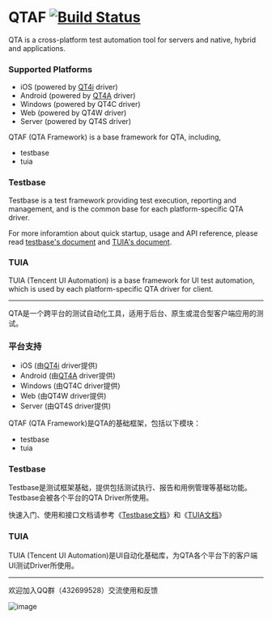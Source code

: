 # QTAF [![Build Status](https://travis-ci.org/Tencent/QTAF.svg?branch=master)](https://travis-ci.org/Tencent/QTAF)

QTA is a cross-platform test automation tool for servers and native, hybrid and applications.

### Supported Platforms

* iOS (powered by [QT4i](https://github.com/tencent/QT4i) driver)
* Android (powered by [QT4A](https://github.com/tencent/QT4A) driver)
* Windows (powered by QT4C driver)
* Web (powered by QT4W driver)
* Server (powered by QT4S driver)

QTAF (QTA Framework) is a base framework for QTA, including,

* testbase
* tuia

### Testbase

Testbase is a test framework providing test execution, reporting and management, and is the common base for each platform-specific QTA driver.

For more inforamtion about quick startup, usage and API reference, please read [testbase's document](http://qta-testbase.readthedocs.io/zh/latest/) and [TUIA's document](http://qta-tuia.readthedocs.io/zh/latest/).


### TUIA

TUIA (Tencent UI Automation) is a base framework for UI test automation, which is used by each platform-specific QTA driver for client.




------------------------------

QTA是一个跨平台的测试自动化工具，适用于后台、原生或混合型客户端应用的测试。

### 平台支持

* iOS (由[QT4i](https://github.com/tencent/QT4i) driver提供)
* Android (由[QT4A](https://github.com/tencent/QT4A) driver提供)
* Windows (由QT4C driver提供)
* Web (由QT4W driver提供)
* Server (由QT4S driver提供)


QTAF (QTA Framework)是QTA的基础框架，包括以下模块：

* testbase
* tuia

### Testbase

Testbase是测试框架基础，提供包括测试执行、报告和用例管理等基础功能。Testbase会被各个平台的QTA Driver所使用。

快速入门、使用和接口文档请参考《[Testbase文档](http://qta-testbase.readthedocs.io/zh/latest/)》和《[TUIA文档](http://qta-tuia.readthedocs.io/zh/latest/index.html)》


### TUIA

TUIA (Tencent UI Automation)是UI自动化基础库，为QTA各个平台下的客户端UI测试Driver所使用。


------------------------------

欢迎加入QQ群（432699528）交流使用和反馈

![image](https://github.com/Tencent/QTAF/blob/master/docs/misc/qq_group.png)
